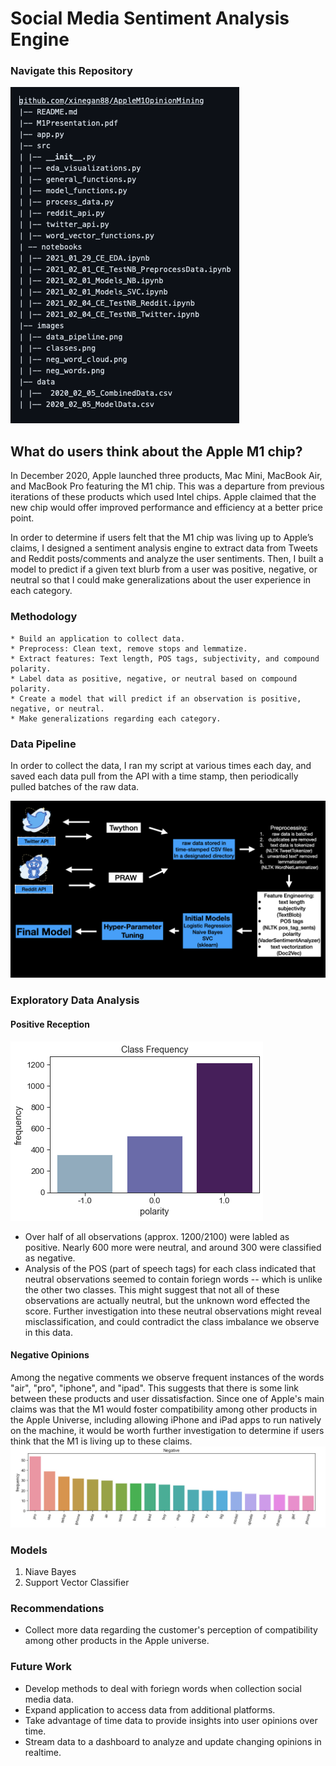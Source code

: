 # Social Media Sentiment Analysis Engine

### Navigate this Repository

![github_directory](https://github.com/xinegan88/AppleM1OpinionMining/blob/main/images/github_directory.png)

## What do users think about the Apple M1 chip?

In December 2020, Apple launched three products, Mac Mini, MacBook Air, and MacBook Pro featuring the M1 chip. This was a departure from previous iterations of these products which used Intel chips. Apple claimed that the new chip would offer improved performance and efficiency at a better price point.

In order to determine if users felt that the M1 chip was living up to Apple’s claims, I designed a sentiment analysis engine to extract data from Tweets and Reddit posts/comments and analyze the user sentiments. Then, I built a model to predict if a given text blurb from a user was positive, negative, or neutral so that I could make generalizations about   the user experience in each category.

### Methodology
	* Build an application to collect data.
	* Preprocess: Clean text, remove stops and lemmatize.
	* Extract features: Text length, POS tags, subjectivity, and compound polarity.
	* Label data as positive, negative, or neutral based on compound polarity.
	* Create a model that will predict if an observation is positive, negative, or neutral.
	* Make generalizations regarding each category.

### Data Pipeline
In order to collect the data, I ran my script at various times each day, and saved each data pull from the API with a time stamp, then periodically pulled batches of the raw data.

![DataPipeline](https://github.com/xinegan88/AppleM1OpinionMining/blob/main/images/data_pipeline.png)

### Exploratory Data Analysis
#### Positive Reception
![DataClasses](https://github.com/xinegan88/AppleM1OpinionMining/blob/main/images/classes.png)
* Over half of all observations (approx. 1200/2100) were labled as positive. Nearly 600 more were neutral, and around 300 were classified as negative.  
* Analysis of the POS (part of speech tags) for each class indicated that neutral observations seemed to contain foriegn words -- which is unlike the other two classes. This might suggest that not all of these observations are actually neutral, but the unknown word effected the score. Further investigation into these neutral observations might reveal misclassification, and could contradict the class imbalance we observe in this data.

#### Negative Opinions
Among the negative comments we observe frequent instances of the words "air", "pro", "iphone", and "ipad". This suggests that there is some link between these products and user dissatisfaction. Since one of Apple's main claims was that the M1 would foster compatibility among other products in the Apple Universe, including allowing iPhone and iPad apps to run natively on the machine, it would be worth further investigation to determine if users think that the M1 is living up to these claims. 
![NegativeWords](https://github.com/xinegan88/AppleM1OpinionMining/blob/main/images/neg_words.png)

### Models
1. Niave Bayes
2. Support Vector Classifier

### Recommendations
* Collect more data regarding the customer's perception of compatibility among other products in the Apple universe.

### Future Work
* Develop methods to deal with foriegn words when collection social media data.
* Expand application to access data from additional platforms.
* Take advantage of time data to provide insights into user opinions over time.
* Stream data to a dashboard to analyze and update changing opinions in realtime.
